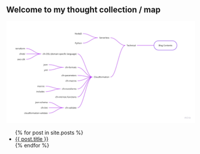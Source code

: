 ## Welcome to my thought collection / map

![blog map](media/images/blog-map.jpg "blog map")

<ul>
  {% for post in site.posts %}
    <li>
      <a href="{{ post.url }}">{{ post.title }}</a>
    </li>
  {% endfor %}
</ul>

